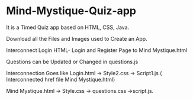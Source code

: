 # Mind-Mystique-Quiz-app
It is a Timed Quiz app based on HTML, CSS, Java.

Download all the Files and Images used to Create an App.

Interconnect Login HTML- Login and Register Page to Mind Mystique.html

Questions can be Updated or Changed in questions.js

Interconnection Goes like Login.html -> Style2.css -> Script1.js ( Interconnected href file Mind Mystique.html)

Mind Mystique.html -> Style.css -> questions.css ->script.js.
